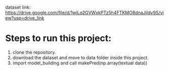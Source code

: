 dataset link: https://drive.google.com/file/d/1wjLq2GVWxkPTz5h4FTKMO8dnaJjIdv9S/view?usp=drive_link
# Steps to run this project:
1. clone the repository.
2. download the dataset and move to data folder inside this project.
3. import model_building and call makePred(np.array(textual data))
